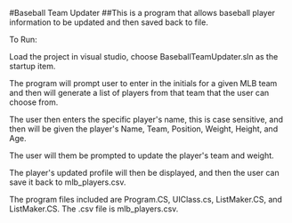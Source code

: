 #Baseball Team Updater
##This is a program that allows baseball player information to be updated and then saved back to file.

To Run:

Load the project in visual studio, choose BaseballTeamUpdater.sln as the startup item.

The program will prompt user to enter in the initials for a given MLB team and then will generate a list of players from that team that the user can choose from.

The user then enters the specific player's name, this is case sensitive, and then will be given the player's Name, Team, Position, Weight, Height, and Age.

The user will them be prompted to update the player's team and weight.

The player's updated profile will then be displayed, and then the user can save it back to mlb_players.csv.

The program files included are Program.CS, UIClass.cs, ListMaker.CS, and ListMaker.CS. The .csv file is mlb_players.csv.